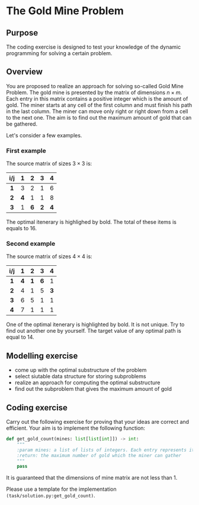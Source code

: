 # The Gold Mine Problem

## Purpose
The coding exercise is designed to test your knowledge of the dynamic programming for solving
a certain problem. 

## Overview
You are proposed to realize an approach for solving so-called Gold Mine Problem. The gold mine is presented by the
matrix of dimensions $n\times m$. Each entry in this matrix contains a positive integer which is the amount of gold. 
The miner starts at any cell of the first column and must finish his path in the last column. 
The miner can move only right or right down from a cell to the next one. The aim is to find out 
the maximum amount of gold that can be gathered. 

Let's consider a few examples.

### First example

The source matrix of sizes $3\times 3$ is:

|   i/j   |   1 |   2 |   3 |   4 |
|:-------:|:---:|:---:|:---:|:---:|
|  **1**  |   3 |  2  |  1  | 6   |
|  **2**  |   **4** |   1 |  1  |  8  |
|  **3**  |   1 |   **6** |   **2** |  **4**  |

The optimal itenerary is highlighed by bold. The total of these items is equals to 16.

### Second example

The source matrix of sizes $4\times 4$ is: 

|   i/j   |   1 |   2 |   3 |   4 |
|:-------:|:---:|:---:|:---:|:---:|
|  **1**  |   **4** |  **1**  |  **6**  | 1   |
|  **2**  |   4 |   1 |  5  |  **3**  |
|  **3**  |   6 |   5 |   1 |  1  |
|  **4**  |   7 |   1 |  1  |  1  |

One of the optimal itenerary is highlighted by bold. It is not unique. Try to find out another one by yourself.
The target value of any optimal path is equal to 14.

## Modelling exercise
- come up with the optimal substructure of the problem
- select siutable data structure for storing subproblems
- realize an approach for computing the optimal substructure
- find out the subproblem that gives the maximum amount of gold

## Coding exercise

Carry out the following exercise for proving that your ideas are correct and efficient.
Your aim is to implement the following function:

```python
def get_gold_count(mines: list[list[int]]) -> int:
    """
    :param mines: a list of lists of integers. Each entry represents itself the number of gold
    :return: the maximum number of gold which the miner can gather
    """
    pass
```

It is guaranteed that the dimensions of mine matrix are not less than 1.

Please use a template for the implementation `(task/solution.py:get_gold_count)`.
